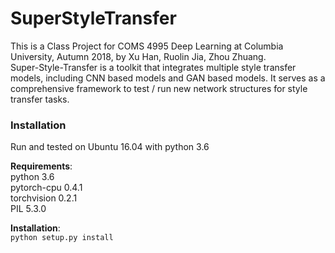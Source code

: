 # SuperStyleTransfer
This is a Class Project for COMS 4995 Deep Learning at Columbia University, Autumn 2018, by Xu Han, Ruolin Jia, Zhou Zhuang.  
Super-Style-Transfer is a toolkit that integrates multiple style transfer models, including CNN based models and GAN based models. It serves as a comprehensive framework to test / run new network structures for style transfer tasks.   

### Installation  
Run and tested on Ubuntu 16.04 with python 3.6  
  
**Requirements**:  
python 3.6  
pytorch-cpu 0.4.1  
torchvision 0.2.1  
PIL 5.3.0 

**Installation**:  
`python setup.py install`
